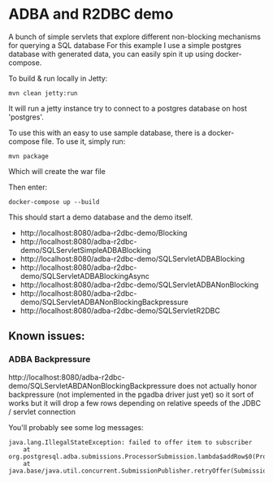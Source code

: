 # ADBA and R2DBC demo

A bunch of simple servlets that explore different non-blocking mechanisms for querying a SQL database
For this example I use a simple postgres database with generated data, you can easily spin it up using
docker-compose.

To build & run locally in Jetty:

```
mvn clean jetty:run
```

It will run a jetty instance try to connect to a postgres database on host 'postgres'.

To use this with an easy to use sample database, there is a docker-compose file.
To use it, simply run:

```
mvn package
```

Which will create the war file

Then enter:

```
docker-compose up --build
```

This should start a demo database and the demo itself.

- http://localhost:8080/adba-r2dbc-demo/Blocking
- http://localhost:8080/adba-r2dbc-demo/SQLServletSimpleADBABlocking
- http://localhost:8080/adba-r2dbc-demo/SQLServletADBABlocking
- http://localhost:8080/adba-r2dbc-demo/SQLServletADBABlockingAsync
- http://localhost:8080/adba-r2dbc-demo/SQLServletADBANonBlocking
- http://localhost:8080/adba-r2dbc-demo/SQLServletADBANonBlockingBackpressure
- http://localhost:8080/adba-r2dbc-demo/SQLServletR2DBC

## Known issues:

### ADBA Backpressure

http://localhost:8080/adba-r2dbc-demo/SQLServletABDANonBlockingBackpressure
does not actually honor backpressure (not implemented in the pgadba driver just yet) so it sort of works but it will drop a few rows depending on relative speeds of the JDBC / servlet connection

You'll probably see some log messages:

```
java.lang.IllegalStateException: failed to offer item to subscriber
 	at org.postgresql.adba.submissions.ProcessorSubmission.lambda$addRow$0(ProcessorSubmission.java:82)
 	at java.base/java.util.concurrent.SubmissionPublisher.retryOffer(SubmissionPublisher.java:445)
```
